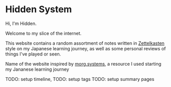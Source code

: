 # Hidden System

Hi, I'm Hidden.

Welcome to my slice of the internet.

This website contains a random assortment of notes written in [Zettelkasten](https://en.wikipedia.org/wiki/Zettelkasten) style on my Japanese learning journey, as well as some personal reviews of things I've played or seen.

Name of the website inspired by [morg.systems](http://morg.systems), a resource I used starting my Jananese learning journey

TODO: setup timeline, 
TODO: setup tags
TODO: setup summary pages
